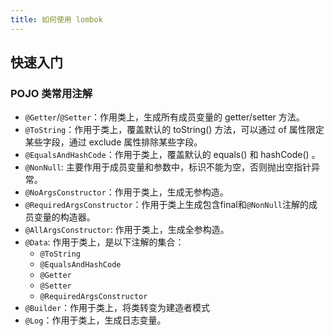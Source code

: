 ```yaml
---
title: 如何使用 lombok
---
```


## 快速入门

### POJO 类常用注解

- `@Getter`/`@Setter`：作用类上，生成所有成员变量的 getter/setter 方法。
- `@ToString`：作用于类上，覆盖默认的 toString() 方法，可以通过 of 属性限定某些字段，通过 exclude 属性排除某些字段。
- `@EqualsAndHashCode`：作用于类上，覆盖默认的 equals() 和 hashCode() 。
- `@NonNull`: 主要作用于成员变量和参数中，标识不能为空，否则抛出空指针异常。
- `@NoArgsConstructor`：作用于类上，生成无参构造。
- `@RequiredArgsConstructor`：作用于类上生成包含final和`@NonNull`注解的成员变量的构造器。
- `@AllArgsConstructor`: 作用于类上，生成全参构造。
- `@Data`: 作用于类上，是以下注解的集合：
  - `@ToString` 
  - `@EqualsAndHashCode` 
  - `@Getter` 
  - `@Setter`
  - `@RequiredArgsConstructor`
- `@Builder`：作用于类上，将类转变为建造者模式
- `@Log`：作用于类上，生成日志变量。


